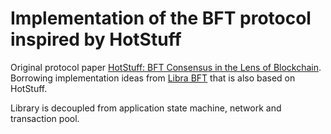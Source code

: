 Implementation of the BFT protocol inspired by HotStuff
=======================================================

Original protocol paper [HotStuff: BFT Consensus in the Lens of Blockchain](https://arxiv.org/pdf/1803.05069.pdf).
Borrowing implementation ideas from [Libra BFT](https://developers.libra.org/docs/assets/papers/libra-consensus-state-machine-replication-in-the-libra-blockchain.pdf) that is also based on HotStuff.


Library is decoupled from application state machine, network and transaction pool.
